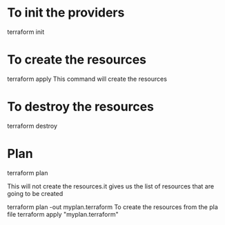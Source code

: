 
# To init the providers

terraform init

# To create the resources
terraform apply
This command will create the resources
# To destroy the resources
terraform destroy

# Plan
terraform plan

This will not create the resources.it gives us the list of resources that are going to be created 

terraform plan -out myplan.terraform
To create the resources from the pla file
terraform apply "myplan.terraform" 